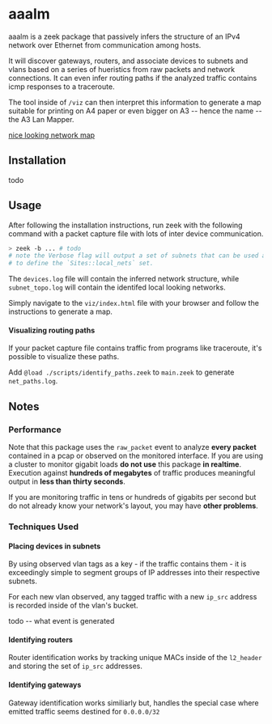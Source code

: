 # aaalm

aaalm is a zeek package that passively infers the structure of an IPv4 network over Ethernet from communication among hosts.

It will discover gateways, routers, and associate devices to subnets and vlans based on a series of hueristics from raw packets and network connections. It can even infer routing paths if the analyzed traffic contains icmp responses to a traceroute.

The tool inside of `/viz` can then interpret this information to generate a map suitable for printing on A4 paper or even bigger on A3 -- hence the name -- the A3 Lan Mapper.

[nice looking network map]()


## Installation

todo

## Usage

After following the installation instructions, run zeek with the following command with a packet capture file with lots of inter device communication.

```zsh
> zeek -b ... # todo
# note the Verbose flag will output a set of subnets that can be used as a starting point
# to define the `Sites::local_nets` set.
```

The `devices.log` file will contain the inferred network structure, while `subnet_topo.log` will contain the identifed local looking networks.

Simply navigate to the `viz/index.html` file with your browser and follow the instructions to generate a map.

#### Visualizing routing paths

If your packet capture file contains traffic from programs like traceroute, it's possible to visualize these paths.

Add `@load ./scripts/identify_paths.zeek` to `main.zeek` to generate `net_paths.log`.


## Notes

### Performance

Note that this package uses the `raw_packet` event to analyze __every packet__ contained in a pcap or observed on the monitored interface.
If you are using a cluster to monitor gigabit loads __do not use__ this package __in realtime__.
Execution against __hundreds of megabytes__ of traffic produces meaningful output in __less than thirty seconds__.

If you are monitoring traffic in tens or hundreds of gigabits per second but do not already know your network's layout, you may have __other problems__.

### Techniques Used

#### Placing devices in subnets
By using observed vlan tags as a key - if the traffic contains them - it is exceedingly simple to segment groups of IP addresses into their respective subnets.

For each new vlan observed, any tagged traffic with a new `ip_src` address is recorded inside of the vlan's bucket.

todo -- what event is generated

#### Identifying routers
Router identification works by tracking unique MACs inside of the `l2_header` and storing the set of `ip_src` addresses.

#### Identifying gateways
Gateway identification works similiarly but, handles the special case where emitted traffic seems destined for `0.0.0.0/32`

